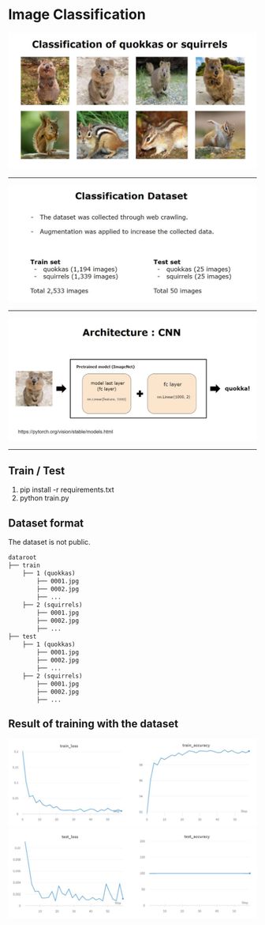 # Image Classification

<img src="https://github.com/khyeyoon/Image-classification/blob/master/img/topic.JPG">

* * *

<img src="https://github.com/khyeyoon/Image-classification/blob/master/img/dataset.JPG">

* * *

<img src="https://github.com/khyeyoon/Image-classification/blob/master/img/model.JPG">

* * *

## Train / Test

1. pip install -r requirements.txt
2. python train.py

## Dataset format

The dataset is not public.

    dataroot
    ├── train
        ├── 1 (quokkas)
            ├── 0001.jpg
            ├── 0002.jpg
            ├── ...
        ├── 2 (squirrels)
            ├── 0001.jpg
            ├── 0002.jpg
            ├── ...
    ├── test
        ├── 1 (quokkas)
            ├── 0001.jpg
            ├── 0002.jpg
            ├── ...
        ├── 2 (squirrels)
            ├── 0001.jpg
            ├── 0002.jpg
            ├── ...
            
            
## Result of training with the dataset

<img src="https://github.com/khyeyoon/Image-classification/blob/master/img/train.JPG">

<img src="https://github.com/khyeyoon/Image-classification/blob/master/img/test.JPG">


